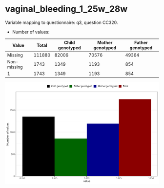 # vaginal_bleeding_1_25w_28w
Variable mapping to questionnaire: q3, question CC320.
- Number of values:

| Value | Total | Child genotyped | Mother genotyped | Father genotyped |
| ----- | ----- | --------------- | ---------------- | ---------------- |
| Missing | 111880 | 82006 | 70576 | 49364 |
| Non-missing | 1743 | 1349 | 1193 | 854 |
| 1 | 1743 | 1349 | 1193 | 854 |



![](vaginal_bleeding_1_25w_28w_n.png)



